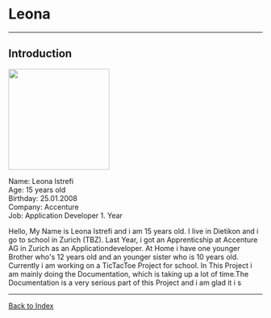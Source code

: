 # Leona

<hr>

## Introduction
<img src="https://github.com/Fabiano2007/TicTacToe-Project/assets/142780434/a332b429-c83b-4d59-93c3-00db52ae6783" width="200">

Name: Leona Istrefi
<br>
Age: 15 years old 
<br>
Birthday: 25.01.2008
<br>
Company: Accenture
<br>
Job: Application Developer 1. Year 

<p> Hello, My Name is Leona Istrefi and i am 15 years old. I live in Dietikon and i go to school in Zurich (TBZ). Last Year, i got an Apprenticship at Accenture AG in Zurich as an Applicationdeveloper. 
At Home i have one younger Brother who's 12 years old and an younger sister who is 10 years old. Currently i am working on a TicTacToe Project for school. In This Project i am mainly doing the Documentation, which is taking up a lot of time.The Documentation is a very serious part of this Project and i am glad it i s</p>

<hr>

[Back to Index](README.md)
